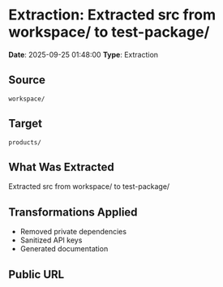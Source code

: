 # Extraction: Extracted src from workspace/ to test-package/

**Date**: 2025-09-25 01:48:00
**Type**: Extraction

## Source
`workspace/`

## Target
`products/`

## What Was Extracted
Extracted src from workspace/ to test-package/

## Transformations Applied
- Removed private dependencies
- Sanitized API keys
- Generated documentation

## Public URL

